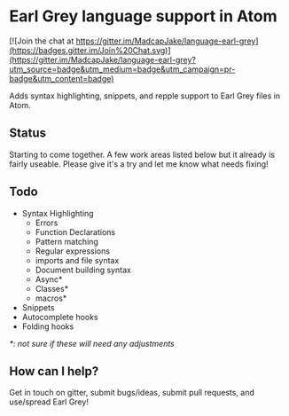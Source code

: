 # Earl Grey language support in Atom

[![Join the chat at https://gitter.im/MadcapJake/language-earl-grey](https://badges.gitter.im/Join%20Chat.svg)](https://gitter.im/MadcapJake/language-earl-grey?utm_source=badge&utm_medium=badge&utm_campaign=pr-badge&utm_content=badge)

Adds syntax highlighting, snippets, and repple support to Earl Grey files in Atom.

## Status

Starting to come together.  A few work areas listed below but it already is
fairly useable.  Please give it's a try and let me know what needs fixing!

## Todo

* Syntax Highlighting
  * Errors
  * Function Declarations
  * Pattern matching
  * Regular expressions
  * imports and file syntax
  * Document building syntax
  * Async*
  * Classes*
  * macros*
* Snippets
* Autocomplete hooks
* Folding hooks

_*: not sure if these will need any adjustments_

## How can I help?

Get in touch on gitter, submit bugs/ideas, submit pull requests, and use/spread Earl Grey!
